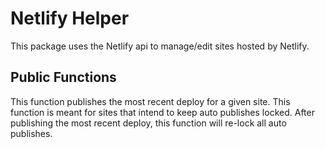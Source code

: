 # Netlify Helper

This package uses the Netlify api to manage/edit sites hosted by Netlify.

## Public Functions

This function publishes the most recent deploy for a given site.  This function is meant for
sites that intend to keep auto publishes locked.  After publishing the most recent
deploy, this function will re-lock all auto publishes.
